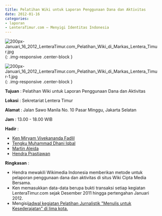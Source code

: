 ```yaml
---
title: Pelatihan Wiki untuk Laporan Penggunaan Dana dan Aktivitas
date: 2012-01-16
categories:
- laporan
- LenteraTimur.com – Menyigi Identitas Indonesia
---
```


![200px-Januari_16_2012_LenteraTimur.com_Pelatihan_Wiki_di_Markas_Lentera_Timur.jpg](/uploads/200px-Januari_16_2012_LenteraTimur.com_Pelatihan_Wiki_di_Markas_Lentera_Timur.jpg){: .img-responsive .center-block }

![200px-Januari_16_2012_LenteraTimur.com_Pelatihan_Wiki_di_Markas_Lentera_Timur-1.jpg](/uploads/200px-Januari_16_2012_LenteraTimur.com_Pelatihan_Wiki_di_Markas_Lentera_Timur-1.jpg){: .img-responsive .center-block }

**Tujuan** : Pelatihan Wiki untuk Laporan Penggunaan Dana dan Aktivitas

**Lokasi** : Sekretariat Lentera Timur

**Alamat** : Jalan Sawo Manila No. 10 Pasar Minggu, Jakarta Selatan

**Jam** : 13.00 - 18.00 WIB

**Hadir** : 
* [Ken Miryam Vivekananda Fadlil](http://wiki.ciptamedia.org/wiki/Ken_Miryam_Vivekananda_Fadlil)
* [Tengku Muhammad Dhani Iqbal](http://wiki.ciptamedia.org/wiki/Tengku_Muhammad_Dhani_Iqbal)
* [Martin Aleida](http://wiki.ciptamedia.org/wiki/Martin_Aleida)
* [Hendra Prastiawan](http://wiki.ciptamedia.org/wiki/Hendra_Prastiawan)

**Ringkasan** : 
* Hendra mewakili Wikimedia Indonesia memberikan metode untuk pelaporan penggunaan
dana dan aktivitas di situs Wiki Cipta Media Bersama.
* Ken memasukkan data-data berupa bukti transaksi setiap kegiatan LenteraTimur.com
sejak Desember 2011 hingga pertengahan Januari 2012.
* Mengisi[jadwal kegiatan Pelatihan Jurnalistik "Menulis untuk Kesederajatan" di
lima kota.](http://wiki.ciptamedia.org/wiki/LenteraTimur.com/Jadwal_acara)

